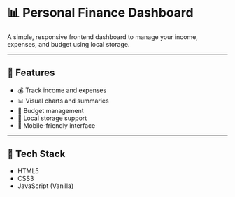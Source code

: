 # 📊 Personal Finance Dashboard

A simple, responsive frontend dashboard to manage your income, expenses, and budget using local storage.

---

## 🚀 Features

- 💰 Track income and expenses
- 📊 Visual charts and summaries
- 📁 Budget management
- 💾 Local storage support
- 📱 Mobile-friendly interface


---

## 🔧 Tech Stack

- HTML5
- CSS3
- JavaScript (Vanilla)

